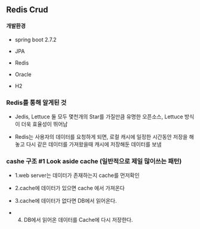## Redis Crud 

#### 개발환경

* spring boot 2.7.2

* JPA

* Redis 

* Oracle

* H2


### Redis를 통해 알게된 것

* Jedis, Lettuce 둘 모두 몇천개의 Star를 가질만큼 유명한 오픈소스, Lettuce 방식이 더욱 효율성이 뛰어남

* Redis는 사용자의 데이터를 요청하게 되면, 로컬 캐시에 일정한 시간동안 저장을 해놓고 다시 같은 데이터를 가져왔을때 캐시에 저장해둔 데이터를 보냄


### cashe 구조 #1 Look aside cache (일반적으로 제일 많이쓰는 패턴)

* 1.web server는 데이터가 존재하는지 cache를 먼저확인

* 2.cache에 데이터가 있으면 cache 에서 가져온다

* 3.cache에 데이터가 없다면 DB에서 읽어온다.

* 4. DB에서 읽어온 데이터를 Cache에 다시 저장한다.
